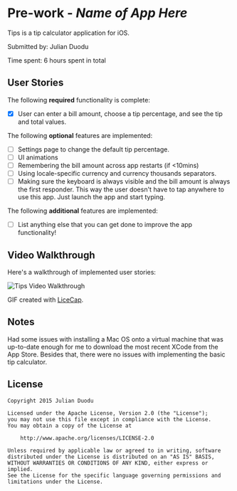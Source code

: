 # Pre-work - *Name of App Here*

Tips is a tip calculator application for iOS.

Submitted by: Julian Duodu

Time spent: 6 hours spent in total

## User Stories

The following **required** functionality is complete:
* [X] User can enter a bill amount, choose a tip percentage, and see the tip and total values.

The following **optional** features are implemented:
* [ ] Settings page to change the default tip percentage.
* [ ] UI animations
* [ ] Remembering the bill amount across app restarts (if <10mins)
* [ ] Using locale-specific currency and currency thousands separators.
* [ ] Making sure the keyboard is always visible and the bill amount is always the first responder. This way the user doesn't have to tap anywhere to use this app. Just launch the app and start typing.

The following **additional** features are implemented:

- [ ] List anything else that you can get done to improve the app functionality!

## Video Walkthrough 

Here's a walkthrough of implemented user stories:

<img src='http://i.imgur.com/gVVtbyv.gif' title='Tips Video Walkthrough' width='' alt='Tips Video Walkthrough' />

GIF created with [LiceCap](http://www.cockos.com/licecap/).

## Notes

Had some issues with installing a Mac OS onto a virtual machine that was up-to-date enough for me to download the most recent XCode from the App Store. Besides that, there were no issues with implementing the basic tip calculator.

## License

    Copyright 2015 Julian Duodu

    Licensed under the Apache License, Version 2.0 (the "License");
    you may not use this file except in compliance with the License.
    You may obtain a copy of the License at

        http://www.apache.org/licenses/LICENSE-2.0

    Unless required by applicable law or agreed to in writing, software
    distributed under the License is distributed on an "AS IS" BASIS,
    WITHOUT WARRANTIES OR CONDITIONS OF ANY KIND, either express or implied.
    See the License for the specific language governing permissions and
    limitations under the License.

